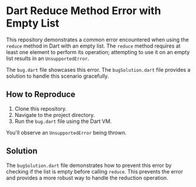 # Dart Reduce Method Error with Empty List

This repository demonstrates a common error encountered when using the `reduce` method in Dart with an empty list. The `reduce` method requires at least one element to perform its operation; attempting to use it on an empty list results in an `UnsupportedError`.

The `bug.dart` file showcases this error.  The `bugSolution.dart` file provides a solution to handle this scenario gracefully.

## How to Reproduce

1. Clone this repository.
2. Navigate to the project directory.
3. Run the `bug.dart` file using the Dart VM.

You'll observe an `UnsupportedError` being thrown.

## Solution

The `bugSolution.dart` file demonstrates how to prevent this error by checking if the list is empty before calling `reduce`.  This prevents the error and provides a more robust way to handle the reduction operation.
